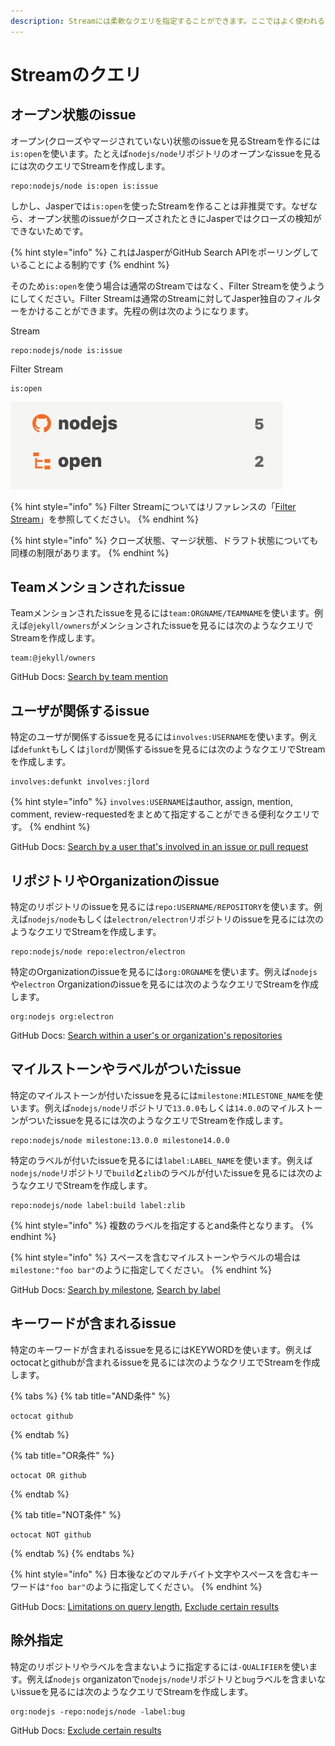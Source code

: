 ```yaml
---
description: Streamには柔軟なクエリを指定することができます。ここではよく使われるクエリを紹介します。
---
```


# Streamのクエリ

## オープン状態のissue <a id="open-issue"></a>

オープン\(クローズやマージされていない\)状態のissueを見るStreamを作るには`is:open`を使います。たとえば`nodejs/node`リポジトリのオープンなissueを見るには次のクエリでStreamを作成します。

```text
repo:nodejs/node is:open is:issue
```

しかし、Jasperでは`is:open`を使ったStreamを作ることは非推奨です。なぜなら、オープン状態のissueがクローズされたときにJasperではクローズの検知ができないためです。

{% hint style="info" %}
これはJasperがGitHub Search APIをポーリングしていることによる制約です
{% endhint %}

そのため`is:open`を使う場合は通常のStreamではなく、Filter Streamを使うようにしてください。Filter Streamは通常のStreamに対してJasper独自のフィルターをかけることができます。先程の例は次のようになります。

Stream

```text
repo:nodejs/node is:issue
```

Filter Stream

```text
is:open
```

![](../.gitbook/assets/05_open.png)

{% hint style="info" %}
Filter Streamについてはリファレンスの「[Filter Stream](../reference/filter-stream.md)」を参照してください。
{% endhint %}

{% hint style="info" %}
クローズ状態、マージ状態、ドラフト状態についても同様の制限があります。
{% endhint %}

## Teamメンションされたissue <a id="team-issue"></a>

Teamメンションされたissueを見るには`team:ORGNAME/TEAMNAME`を使います。例えば`@jekyll/owners`がメンションされたissueを見るには次のようなクエリでStreamを作成します。

```text
team:@jekyll/owners
```

GitHub Docs: [Search by team mention](https://docs.github.com/en/github/searching-for-information-on-github/searching-issues-and-pull-requests#search-by-team-mention)

## ユーザが関係するissue <a id="involves-issue"></a>

特定のユーザが関係するissueを見るには`involves:USERNAME`を使います。例えば`defunkt`もしくは`jlord`が関係するissueを見るには次のようなクエリでStreamを作成します。

```text
involves:defunkt involves:jlord
```

{% hint style="info" %}
`involves:USERNAME`はauthor, assign, mention, comment, review-requestedをまとめて指定することができる便利なクエリです。
{% endhint %}

GitHub Docs: [Search by a user that's involved in an issue or pull request](https://docs.github.com/en/github/searching-for-information-on-github/searching-issues-and-pull-requests#search-by-a-user-thats-involved-in-an-issue-or-pull-request)

## リポジトリやOrganizationのissue <a id="repo-issue"></a>

特定のリポジトリのissueを見るには`repo:USERNAME/REPOSITORY`を使います。例えば`nodejs/node`もしくは`electron/electron`リポジトリのissueを見るには次のようなクエリでStreamを作成します。

```text
repo:nodejs/node repo:electron/electron
```

特定のOrganizationのissueを見るには`org:ORGNAME`を使います。例えば`nodejs`や`electron` Organizationのissueを見るには次のようなクエリでStreamを作成します。

```text
org:nodejs org:electron
```

GitHub Docs: [Search within a user's or organization's repositories](https://docs.github.com/en/github/searching-for-information-on-github/searching-issues-and-pull-requests#search-within-a-users-or-organizations-repositories)

## マイルストーンやラベルがついたissue <a id="label-issue"></a>

特定のマイルストーンが付いたissueを見るには`milestone:MILESTONE_NAME`を使います。例えば`nodejs/node`リポジトリで`13.0.0`もしくは`14.0.0`のマイルストーンがついたissueを見るには次のようなクエリでStreamを作成します。

```text
repo:nodejs/node milestone:13.0.0 milestone14.0.0
```

特定のラベルが付いたissueを見るには`label:LABEL_NAME`を使います。例えば`nodejs/node`リポジトリで`build`**と**`zlib`のラベルが付いたissueを見るには次のようなクエリでStreamを作成します。

```text
repo:nodejs/node label:build label:zlib
```

{% hint style="info" %}
複数のラベルを指定するとand条件となります。
{% endhint %}

{% hint style="info" %}
スペースを含むマイルストーンやラベルの場合は`milestone:"foo bar"`のように指定してください。
{% endhint %}

GitHub Docs: [Search by milestone](https://docs.github.com/en/github/searching-for-information-on-github/searching-issues-and-pull-requests#search-by-milestone), [Search by label](https://docs.github.com/en/github/searching-for-information-on-github/searching-issues-and-pull-requests#search-by-label) 

## キーワードが含まれるissue <a id="keyword-issue"></a>

特定のキーワードが含まれるissueを見るにはKEYWORDを使います。例えばoctocatとgithubが含まれるissueを見るには次のようなクリエでStreamを作成します。

{% tabs %}
{% tab title="AND条件" %}
```text
octocat github
```
{% endtab %}

{% tab title="OR条件" %}
```
octocat OR github
```
{% endtab %}

{% tab title="NOT条件" %}
```
octocat NOT github
```
{% endtab %}
{% endtabs %}

{% hint style="info" %}
日本後などのマルチバイト文字やスペースを含むキーワードは`"foo bar"`のように指定してください。
{% endhint %}

GitHub Docs: [Limitations on query length](https://docs.github.com/en/github/searching-for-information-on-github/troubleshooting-search-queries#limitations-on-query-length),  [Exclude certain results](https://docs.github.com/en/github/searching-for-information-on-github/understanding-the-search-syntax#exclude-certain-results)

## 除外指定 <a id="exclude-issue"></a>

特定のリポジトリやラベルを含まないように指定するには`-QUALIFIER`を使います。例えば`nodejs` organizatonで`nodejs/node`リポジトリと`bug`ラベルを含まいないissueを見るには次のようなクエリでStreamを作成します。

```text
org:nodejs -repo:nodejs/node -label:bug
```

GitHub Docs: [Exclude certain results](https://docs.github.com/en/github/searching-for-information-on-github/understanding-the-search-syntax#exclude-certain-results)

